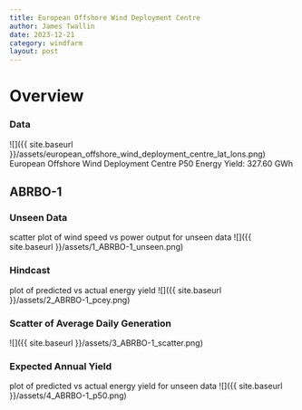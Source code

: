 ```yaml
---
title: European Offshore Wind Deployment Centre
author: James Twallin
date: 2023-12-21
category: windfarm
layout: post
---
```

# Overview

### Data

![]({{ site.baseurl }}/assets/european_offshore_wind_deployment_centre_lat_lons.png)
European Offshore Wind Deployment Centre P50 Energy Yield: 327.60 GWh

ABRBO-1
-------------
### Unseen Data 
scatter plot of wind speed vs power output for unseen data
![]({{ site.baseurl }}/assets/1_ABRBO-1_unseen.png)
### Hindcast 
plot of predicted vs actual energy yield
![]({{ site.baseurl }}/assets/2_ABRBO-1_pcey.png)
### Scatter of Average Daily Generation 

![]({{ site.baseurl }}/assets/3_ABRBO-1_scatter.png)
### Expected Annual Yield 
plot of predicted vs actual energy yield for unseen data
![]({{ site.baseurl }}/assets/4_ABRBO-1_p50.png)

